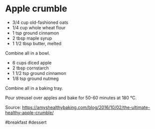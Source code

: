 # Apple crumble

- 3/4 cup old-fashioned oats
- 1/4 cup whole wheat flour
- 1 tsp ground cinnamon
- 2 tbsp maple syrup
- 1 1/2 tbsp butter, melted

Combine all in a bowl.

- 6 cups diced apple
- 2 tbsp cornstarch
- 1 1/2 tsp ground cinnamon
- 1/8 tsp ground nutmeg

Combine all in a baking tray.

Pour streusel over apples and bake for 50-60 minutes at 180 °C.

Source: https://amyshealthybaking.com/blog/2016/10/02/the-ultimate-healthy-apple-crumble/

#breakfast #dessert
